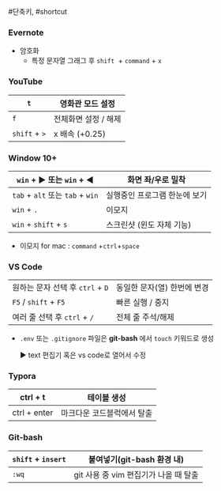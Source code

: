 #단축키, #shortcut

### Evernote
-   암호화
	- 특정 문자열 그래그 후 `shift`  + `command` + `x`

### YouTube

| `t`           | 영화관 모드 설정     |
| ------------- | -------------------- |
| `f`           | 전체화면 설정 / 해제 |
| `shift` + `>` | x 배속 (+0.25)       |



### Window  10+ 

| `win` + ▶  또는 `win` + ◀        | 화면 좌/우로 밀착             |
| -------------------------------- | ----------------------------- |
| `tab` + `alt` 또는 `tab` + `win` | 실행중인 프로그램 한눈에 보기 |
| `win` + `.`                      | 이모지                        |
| `win` + `shift` + `s`            | 스크린샷 (윈도 자체 기능)     |

- 이모지 for mac : `command` +`ctrl`+`space`

### VS Code

|                                  |                             |
| -------------------------------- | --------------------------- |
| 원하는 문자 선택 후 `ctrl` + `D` | 동일한 문자(열) 한번에 변경 |
| `F5` / `shift` + `F5`            | 빠른 실행 / 중지            |
| 여러 줄 선택 후 `ctrl` + `/`     | 전체 줄 주석/해제           |

- `.env` 또는 `.gitignore` 파일은 **git-bash** 에서 `touch` 키워드로 생성 

  ▶ text 편집기 혹은 vs code로 열어서 수정



### Typora

| ctrl + t     | 테이블 생성                |
| ------------ | -------------------------- |
| ctrl + enter | 마크다운 코드블럭에서 탈출 |



### Git-bash

| `shift` + `insert` | 붙여넣기(git-bash 환경 내)            |
| ------------------ | ------------------------------------- |
| `:wq`              | git 사용 중 vim 편집기가 나올 때 탈출 |
